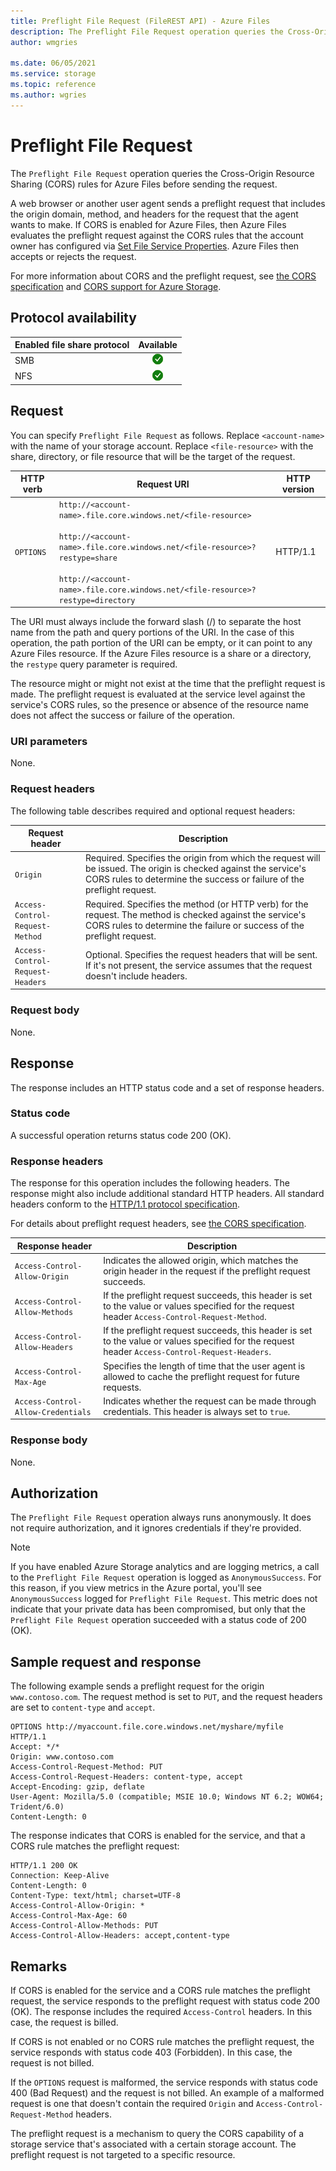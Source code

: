 ```yaml
---
title: Preflight File Request (FileREST API) - Azure Files
description: The Preflight File Request operation queries the Cross-Origin Resource Sharing (CORS) rules for Azure Files before sending the request.
author: wmgries

ms.date: 06/05/2021
ms.service: storage
ms.topic: reference
ms.author: wgries
---
```


# Preflight File Request
The `Preflight File Request` operation queries the Cross-Origin Resource Sharing (CORS) rules for Azure Files before sending the request. 

A web browser or another user agent sends a preflight request that includes the origin domain, method, and headers for the request that the agent wants to make. If CORS is enabled for Azure Files, then Azure Files evaluates the preflight request against the CORS rules that the account owner has configured via [Set File Service Properties](Set-File-Service-Properties.md). Azure Files then accepts or rejects the request.  
  
For more information about CORS and the preflight request, see [the CORS specification](https://www.w3.org/TR/cors/) and [CORS support for Azure Storage](Cross-Origin-Resource-Sharing--CORS--Support-for-the-Azure-Storage-Services.md).

## Protocol availability

| Enabled file share protocol | Available |
|-|:-:|
| SMB | ![Yes](./media/yes-icon.png) |
| NFS | ![Yes](./media/yes-icon.png) |
  
## Request
You can specify `Preflight File Request` as follows. Replace `<account-name>` with the name of your storage account. Replace `<file-resource>` with the share, directory, or file resource that will be the target of the request.  
  
|HTTP verb|Request URI|HTTP version|  
|---------------|-----------------|------------------|  
|`OPTIONS`|`http://<account-name>.file.core.windows.net/<file-resource>`<br /><br /> `http://<account-name>.file.core.windows.net/<file-resource>?restype=share`<br /><br /> `http://<account-name>.file.core.windows.net/<file-resource>?restype=directory`|HTTP/1.1|  
  
The URI must always include the forward slash (/) to separate the host name from the path and query portions of the URI. In the case of this operation, the path portion of the URI can be empty, or it can point to any Azure Files resource. If the Azure Files resource is a share or a directory, the `restype` query parameter is required. 

The resource might or might not exist at the time that the preflight request is made. The preflight request is evaluated at the service level against the service's CORS rules, so the presence or absence of the resource name does not affect the success or failure of the operation.  
  
### URI parameters
None.
  
### Request headers
The following table describes required and optional request headers:  
  
|Request header|Description|  
|--------------------|-----------------|  
|`Origin`|Required. Specifies the origin from which the request will be issued. The origin is checked against the service's CORS rules to determine the success or failure of the preflight request.|  
|`Access-Control-Request-Method`|Required. Specifies the method (or HTTP verb) for the request. The method is checked against the service's CORS rules to determine the failure or success of the preflight request.|  
|`Access-Control-Request-Headers`|Optional. Specifies the request headers that will be sent. If it's not present, the service assumes that the request doesn't include headers.|  
  
### Request body
None.
  
## Response
The response includes an HTTP status code and a set of response headers.  
  
### Status code
A successful operation returns status code 200 (OK).  
  
### Response headers
The response for this operation includes the following headers. The response might also include additional standard HTTP headers. All standard headers conform to the [HTTP/1.1 protocol specification](https://go.microsoft.com/fwlink/?linkid=150478).  
  
For details about preflight request headers, see [the CORS specification](https://www.w3.org/TR/cors/).  
  
|Response header|Description|  
|---------------------|-----------------|  
|`Access-Control-Allow-Origin`|Indicates the allowed origin, which matches the origin header in the request if the preflight request succeeds.|  
|`Access-Control-Allow-Methods`|If the preflight request succeeds, this header is set to the value or values specified for the request header `Access-Control-Request-Method`.|  
|`Access-Control-Allow-Headers`|If the preflight request succeeds, this header is set to the value or values specified for the request header `Access-Control-Request-Headers`.|  
|`Access-Control-Max-Age`|Specifies the length of time that the user agent is allowed to cache the preflight request for future requests.|  
|`Access-Control-Allow-Credentials`|Indicates whether the request can be made through credentials. This header is always set to `true`.|  
  
### Response body
None.
  
## Authorization
The `Preflight File Request` operation always runs anonymously. It does not require authorization, and it ignores credentials if they're provided.

> [!NOTE]
> If you have enabled Azure Storage analytics and are logging metrics, a call to the `Preflight File Request` operation is logged as `AnonymousSuccess`. For this reason, if you view metrics in the Azure portal, you'll see `AnonymousSuccess` logged for `Preflight File Request`. This metric does not indicate that your private data has been compromised, but only that the `Preflight File Request` operation succeeded with a status code of 200 (OK). 

## Sample request and response
The following example sends a preflight request for the origin `www.contoso.com`. The request method is set to `PUT`, and the request headers are set to `content-type` and `accept`.  
  
```
OPTIONS http://myaccount.file.core.windows.net/myshare/myfile  
HTTP/1.1  
Accept: */*  
Origin: www.contoso.com  
Access-Control-Request-Method: PUT  
Access-Control-Request-Headers: content-type, accept  
Accept-Encoding: gzip, deflate  
User-Agent: Mozilla/5.0 (compatible; MSIE 10.0; Windows NT 6.2; WOW64; Trident/6.0)  
Content-Length: 0    
```  
  
The response indicates that CORS is enabled for the service, and that a CORS rule matches the preflight request:  

```
HTTP/1.1 200 OK  
Connection: Keep-Alive  
Content-Length: 0  
Content-Type: text/html; charset=UTF-8  
Access-Control-Allow-Origin: *  
Access-Control-Max-Age: 60  
Access-Control-Allow-Methods: PUT  
Access-Control-Allow-Headers: accept,content-type
```

## Remarks
If CORS is enabled for the service and a CORS rule matches the preflight request, the service responds to the preflight request with status code 200 (OK). The response includes the required `Access-Control` headers. In this case, the request is billed.  
  
If CORS is not enabled or no CORS rule matches the preflight request, the service responds with status code 403 (Forbidden). In this case, the request is not billed.  
  
If the `OPTIONS` request is malformed, the service responds with status code 400 (Bad Request) and the request is not billed. An example of a malformed request is one that doesn't contain the required `Origin` and `Access-Control-Request-Method` headers.  

The preflight request is a mechanism to query the CORS capability of a storage service that's associated with a certain storage account. The preflight request is not targeted to a specific resource.